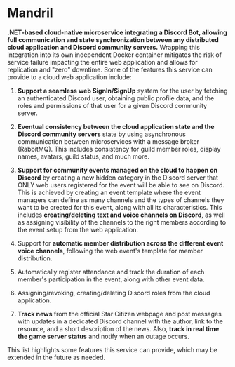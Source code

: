 # Mandril

**.NET-based cloud-native microservice integrating a Discord Bot, allowing full communication and state synchronization between any distributed cloud application and Discord community servers.** Wrapping this integration into its own independent Docker container mitigates the risk of service failure impacting the entire web application and allows for replication and "zero" downtime. Some of the features this service can provide to a cloud web application include:

1. **Support a seamless web SignIn/SignUp** system for the user by fetching an authenticated Discord user, obtaining public profile data, and the roles and permissions of that user for a given Discord community server.

2. **Eventual consistency between the cloud application state and the Discord community servers** state by using asynchronous communication between microservices with a message broker (RabbitMQ). This includes consistency for guild member roles, display names, avatars, guild status, and much more.

3. **Support for community events managed on the cloud to happen on Discord** by creating a new hidden category in the Discord server that ONLY web users registered for the event will be able to see on Discord. This is achieved by creating an event template where the event managers can define as many channels and the types of channels they want to be created for this event, along with all its characteristics. This includes **creating/deleting text and voice channels on Discord**, as well as assigning visibility of the channels to the right members according to the event setup from the web application.

4. Support for **automatic member distribution across the different event voice channels**, following the web event's template for member distribution.

5. Automatically register attendance and track the duration of each member's participation in the event, along with other event data.

6. Assigning/revoking, creating/deleting Discord roles from the cloud application.

7. **Track news** from the official Star Citizen webpage and post messages with updates in a dedicated Discord channel with the author, link to the resource, and a short description of the news. Also, **track in real time the game server status** and notify when an outage occurs.

This list highlights some features this service can provide, which may be extended in the future as needed.

